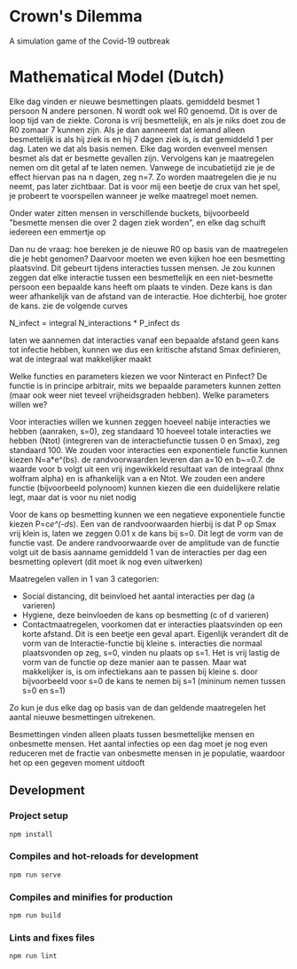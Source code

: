 # Crown's Dilemma
A simulation game of the Covid-19 outbreak


# Mathematical Model (Dutch)
Elke dag vinden er nieuwe besmettingen plaats. gemiddeld besmet 1 persoon N andere personen. N wordt ook wel R0 genoemd.
Dit is over de loop tijd van de ziekte. Corona is vrij besmettelijk, en als je niks doet zou de R0 zomaar 7 kunnen zijn. Als je dan aanneemt
dat iemand alleen besmettelijk is als hij ziek is en hij 7 dagen ziek is, is dat gemiddeld 1 per dag. Laten we dat als basis nemen. Elke dag
 worden evenveel mensen besmet als dat er besmette gevallen zijn. Vervolgens kan je maatregelen nemen om dit getal af te laten nemen. 
Vanwege de incubatietijd zie je de effect hiervan pas na n dagen, zeg n=7. Zo worden maatregelen die je nu neemt, pas later zichtbaar.
 Dat is voor mij een beetje de crux van het spel, je probeert te voorspellen wanneer je welke maatregel moet nemen. 

Onder water zitten mensen in verschillende buckets, bijvoorbeeld "besmette mensen die over 2 dagen ziek worden", en elke dag schuift 
iedereen een emmertje op

Dan nu de vraag: hoe bereken je de nieuwe R0 op basis van de maatregelen die je hebt genomen? Daarvoor moeten we even kijken 
hoe een besmetting plaatsvind. Dit gebeurt tijdens interacties tussen mensen. Je zou kunnen zeggen dat elke interactie tussen een 
besmettelijk en een niet-besmette persoon een bepaalde kans heeft om plaats te vinden. Deze kans is dan weer afhankelijk van de 
afstand van de interactie. Hoe dichterbij, hoe groter de kans. zie de volgende curves

N_infect = integral N_interactions * P_infect ds

laten we aannemen dat interacties vanaf een bepaalde afstand geen kans tot infectie hebben, kunnen we dus een kritische afstand 
Smax definieren, wat de integraal wat makkelijker maakt

Welke functies en parameters kiezen we voor Ninteract en Pinfect? De functie is in principe arbitrair, mits we bepaalde parameters kunnen 
zetten (maar ook weer niet teveel  vrijheidsgraden hebben). Welke parameters willen we?

Voor interacties willen we kunnen zeggen hoeveel nabije interacties we hebben (aanraken, s=0), zeg standaard 10
hoeveel totale interacties we hebben (Ntot) (integreren van de interactiefunctie tussen 0 en Smax), zeg standaard 100. We zouden voor 
interacties een exponentiele functie kunnen kiezen N=a*e^(bs). de randvoorwaarden leveren dan a=10 en b~=0.7. de waarde voor b volgt 
uit een vrij ingewikkeld resultaat van de integraal (thnx wolfram alpha) en is afhankelijk van a en Ntot. We zouden een andere functie 
(bijvoorbeeld polynoom) kunnen kiezen die een duidelijkere relatie legt, maar dat is voor nu niet nodig

Voor de kans op besmetting kunnen we een negatieve exponentiele functie kiezen P=c*e^(-d*s). Een van de randvoorwaarden hierbij is 
dat P op Smax vrij klein is, laten we zeggen 0.01 x de kans bij s=0. Dit legt de vorm van de functie vast. De andere randvoorwaarde
 over de amplitude van de functie volgt uit de basis aanname gemiddeld 1 van de interacties per dag een besmetting oplevert (dit 
moet ik nog even uitwerken)

Maatregelen vallen in 1 van 3 categorien: 
 - Social distancing, dit beinvloed het aantal interacties per dag (a varieren)
 - Hygiene, deze beinvloeden de kans op besmetting (c of d varieren)
 - Contactmaatregelen, voorkomen dat er interacties plaatsvinden op een korte afstand. Dit is een beetje een geval apart. Eigenlijk 
   verandert dit de vorm van de Interactie-functie bij kleine s. interacties die normaal plaatsvonden op zeg, s=0, vinden nu plaats op s=1. 
   Het is vrij lastig de vorm van de functie op deze manier aan te passen. Maar wat makkelijker is, is om infectiekans
   aan te passen bij kleine s. door bijvoorbeeld voor s=0 de kans te nemen bij s=1 (mininum nemen tussen s=0 en s=1)

Zo kun je dus elke dag op basis van de dan geldende maatregelen het aantal nieuwe besmettingen uitrekenen.

Besmettingen vinden alleen plaats tussen besmettelijke mensen en onbesmette mensen. Het aantal infecties op een dag moet je 
nog even reduceren met de fractie van onbesmette mensen in je populatie, waardoor het op een gegeven moment uitdooft




## Development
### Project setup
```
npm install
```

### Compiles and hot-reloads for development
```
npm run serve
```

### Compiles and minifies for production
```
npm run build
```

### Lints and fixes files
```
npm run lint
```
